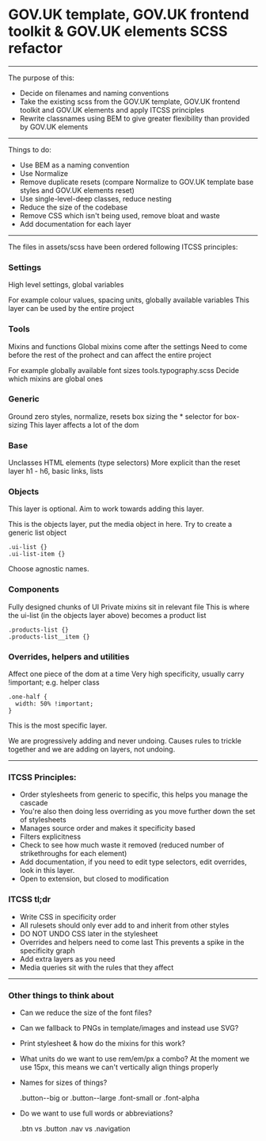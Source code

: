 # GOV.UK template, GOV.UK frontend toolkit & GOV.UK elements SCSS refactor

---

The purpose of this:

- Decide on filenames and naming conventions
- Take the existing scss from the GOV.UK template, GOV.UK frontend toolkit and GOV.UK elements and apply ITCSS principles
- Rewrite classnames using BEM to give greater flexibility than provided by GOV.UK elements

---

Things to do:

* Use BEM as a naming convention
* Use Normalize
* Remove duplicate resets (compare Normalize to GOV.UK template base styles and GOV.UK elements reset)
* Use single-level-deep classes, reduce nesting
* Reduce the size of the codebase
* Remove CSS which isn't being used, remove bloat and waste
* Add documentation for each layer

---

The files in assets/scss have been ordered following ITCSS principles:

### Settings

High level settings, global variables

For example colour values, spacing units, globally available variables
This layer can be used by the entire project

### Tools

Mixins and functions
Global mixins come after the settings
Need to come before the rest of the prohect and can affect the entire project

For example globally available font sizes
tools.typography.scss
Decide which mixins are global ones

### Generic

Ground zero styles, normalize, resets box sizing
the * selector for box-sizing
This layer affects a lot of the dom

### Base

Unclasses HTML elements (type selectors)
More explicit than the reset layer
h1 - h6, basic links, lists

### Objects

This layer is optional.
Aim to work towards adding this layer.

This is the objects layer, put the media object in here.
Try to create a generic list object

    .ui-list {}
    .ui-list-item {}

Choose agnostic names.

### Components

Fully designed chunks of UI
Private mixins sit in relevant file
This is where the ui-list (in the objects layer above) becomes a product list

    .products-list {}
    .products-list__item {}

### Overrides, helpers and utilities

Affect one piece of the dom at a time
Very high specificity, usually carry !important;
e.g. helper class

    .one-half {
      width: 50% !important;
    }

This is the most specific layer.

We are progressively adding and never undoing.
Causes rules to trickle together and we are adding on layers, not undoing.

------------------------------------------------------------------------------------------

### ITCSS Principles:

- Order stylesheets from generic to specific, this helps you manage the cascade
- You're also then doing less overriding as you move further down the set of stylesheets
- Manages source order and makes it specificity based
- Filters explicitness
- Check to see how much waste it removed (reduced number of strikethroughs for each element)
- Add documentation, if you need to edit type selectors, edit overrides, look in this layer.
- Open to extension, but closed to modification

### ITCSS tl;dr
- Write CSS in specificity order
- All rulesets should only ever add to and inherit from other styles
- DO NOT UNDO CSS later in the stylesheet
- Overrides and helpers need to come last
  This prevents a spike in the specificity graph
- Add extra layers as you need
- Media queries sit with the rules that they affect

------------------------------------------------------------------------------------------

### Other things to think about

- Can we reduce the size of the font files?
- Can we fallback to PNGs in template/images and instead use SVG?
- Print stylesheet & how do the mixins for this work?
- What units do we want to use rem/em/px a combo? At the moment we use 15px, this means we can't vertically align things properly
- Names for sizes of things?

    .button--big or .button--large
    .font-small or .font-alpha

- Do we want to use full words or abbreviations?

    .btn vs .button
    .nav vs .navigation
